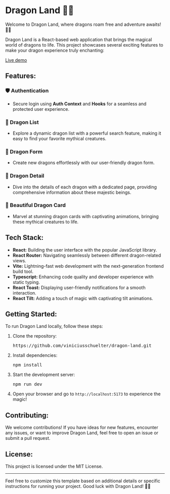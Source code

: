 <h1>Dragon Land 🐉✨</h1>
   <p>Welcome to Dragon Land, where dragons roam free and adventure awaits! 🏰🔥</p>
   <p>Dragon Land is a React-based web application that brings the magical world of dragons to life. This project showcases several exciting features to make your dragon experience truly enchanting:</p>

   [Live demo](https://dragon-land-2024.vercel.app/)

   <h2>Features:</h2>
   <h3>🛡️ Authentication</h3>
   <ul>
      <li>Secure login using <strong>Auth Context</strong> and <strong>Hooks</strong> for a seamless and protected user experience.</li>
   </ul>
   <h3>🐲 Dragon List</h3>
   <ul>
      <li>Explore a dynamic dragon list with a powerful search feature, making it easy to find your favorite mythical creatures.</li>
   </ul>
   <h3>📝 Dragon Form</h3>
   <ul>
      <li>Create new dragons effortlessly with our user-friendly dragon form.</li>
   </ul>
   <h3>📌 Dragon Detail</h3>
   <ul>
      <li>Dive into the details of each dragon with a dedicated page, providing comprehensive information about these majestic beings.</li>
   </ul>
   <h3>🎉 Beautiful Dragon Card</h3>
   <ul>
      <li>Marvel at stunning dragon cards with captivating animations, bringing these mythical creatures to life.</li>
   </ul>
   <h2>Tech Stack:</h2>
   <ul>
      <li><strong>React:</strong> Building the user interface with the popular JavaScript library.</li>
      <li><strong>React Router:</strong> Navigating seamlessly between different dragon-related views.</li>
      <li><strong>Vite:</strong> Lightning-fast web development with the next-generation frontend build tool.</li>
      <li><strong>Typescript:</strong> Enhancing code quality and developer experience with static typing.</li>
      <li><strong>React Toast:</strong> Displaying user-friendly notifications for a smooth interaction.</li>
      <li><strong>React Tilt:</strong> Adding a touch of magic with captivating tilt animations.</li>
   </ul>
   <h2>Getting Started:</h2>
   <p>To run Dragon Land locally, follow these steps:</p>
   <ol>
      <li>
         <p>Clone the repository:</p>
         <pre>https://github.com/viniciusschuelter/dragon-land.git</pre>
      </li>
      <li>
         <p>Install dependencies:</p>
         <pre>npm install</pre>
      </li>
      <li>
         <p>Start the development server:</p>
         <pre>npm run dev</pre>
      </li>
      <li>
         <p>Open your browser and go to <code>http://localhost:5173</code> to experience the magic!</p>
      </li>
   </ol>
   <h2>Contributing:</h2>
   <p>We welcome contributions! If you have ideas for new features, encounter any issues, or want to improve Dragon Land, feel free to open an issue or submit a pull request.</p>
   <h2>License:</h2>
   <p>This project is licensed under the <a target="_new">MIT License</a>.</p>
   <hr>
   <p>Feel free to customize this template based on additional details or specific instructions for running your project. Good luck with Dragon Land! 🚀🐉</p>
